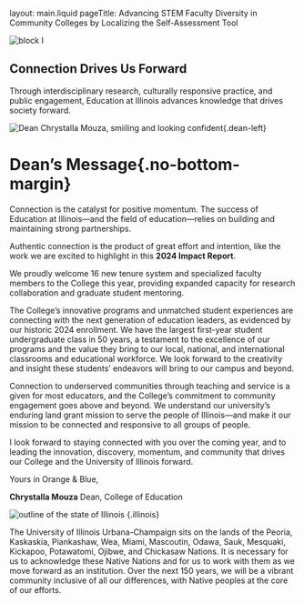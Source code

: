 layout: main.liquid
pageTitle: Advancing STEM Faculty Diversity in Community Colleges by Localizing the Self-Assessment Tool

<ilw-content theme="blue" padding="3.75rem 2.5rem" class="dean-intro">

![block I](/img/block-i.webp)

## Connection Drives Us Forward

Through interdisciplinary research, culturally responsive practice, and public engagement, Education at Illinois advances knowledge that drives society forward.

</ilw-content>

<ilw-content width="page">

![Dean Chrystalla Mouza, smiiling and looking confident](/img/dean.webp){.dean-left}

# Dean’s Message{.no-bottom-margin}

Connection is the catalyst for positive momentum. The success of Education at Illinois—and the field of education—relies on building and maintaining strong partnerships.

Authentic connection is the product of great effort and intention, like the work we are excited to highlight in this **2024 Impact Report**.

We proudly welcome 16 new tenure system and specialized faculty members to the College this year, providing expanded capacity for research collaboration and graduate student mentoring.

The College’s innovative programs and unmatched student experiences are connecting with the next generation of education leaders, as evidenced by our historic 2024 enrollment. We have the largest first-year student undergraduate class in 50 years, a testament to the excellence of our programs and the value they bring to our local, national, and international classrooms and educational workforce. We look forward to the creativity and insight these students’ endeavors will bring to our campus and beyond.

Connection to underserved communities through teaching and service is a given for most educators, and the College’s commitment to community engagement goes above and beyond. We understand our university’s enduring land grant mission to serve the people of Illinois—and make it our mission to be connected and responsive to all groups of people.

I look forward to staying connected with you over the coming year, and to leading the innovation, discovery, momentum, and community that drives our College and the University of Illinois forward.

Yours in Orange & Blue,

**Chrystalla Mouza**
Dean, College of Education

</ilw-content>

<ilw-content width="page">
<div class="dean-illinois">

![outline of the state of Illinois](/img/illinois-outline.webp) {.illinois}

The University of Illinois Urbana-Champaign sits on the lands of the Peoria, Kaskaskia, Piankashaw, Wea, Miami, Mascoutin, Odawa, Sauk, Mesquaki, Kickapoo, Potawatomi, Ojibwe, and Chickasaw Nations. It is necessary for us to acknowledge these Native Nations and for us to work with them as we move forward as an institution. Over the next 150 years, we will be a vibrant community inclusive of all our differences, with Native peoples at the core of our efforts.

</div>
</ilw-content>
